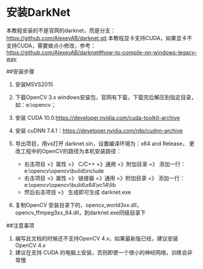 # 安装DarkNet

本教程安装的不是官网的darknet，而是分支：https://github.com/AlexeyAB/darknet.git
本教程显卡支持CUDA，如果显卡不支持CUDA，需要做点小修改，参考：https://github.com/AlexeyAB/darknet#how-to-compile-on-windows-legacy-way

##安装步骤

1. 安装MSVS2015
2. 下载OpenCV 3.x windows安装包，官网有下载，下载完后解压到指定目录，如：e:\opencv；
3. 安装 CUDA 10.0:https://developer.nvidia.com/cuda-toolkit-archive
4. 安装 cuDNN 7.4.1：https://developer.nvidia.com/rdp/cudnn-archive 

5. 导出项目，用vs打开 darknet.sln，设置编译环境为：x64 and Release，
	更改工程中的OpenCV的路径为本机安装路径：
	* 右击项目 =》属性 =》 C/C++ =》通用 =》附加目录 =》 添加一行： e:\opencv\opencv\build\include
	* 右击项目 =》属性 =》 链接器 =》通用 =》附加目录 =》 添加一行： e:\opencv\opencv\build\x64\vc14\lib
	* 然后右击项目 =》 生成即可生成 darknet.exe
6. 复制OpenCV 安装目录下的，opencv_world3xx.dll，opencv_ffmpeg3xx_64.dll，到darknet.exe同级目录下

##注意事项

1. 编写此文档的时候还不支持OpenCV 4.x，如果最新版已经，建议安装OpenCV 4.x
2. 建议在支持 CUDA 的电脑上安装，否则即使一个很小的神经网络，训练会非常慢


